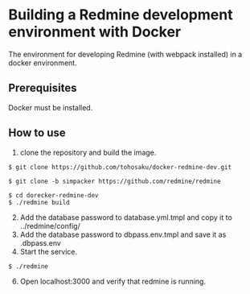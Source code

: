 Building a Redmine development environment with Docker
=======================================================

The environment for developing Redmine (with webpack installed) in a docker environment.

## Prerequisites

Docker must be installed.

## How to use

1. clone the repository and build the image.

````
$ git clone https://github.com/tohosaku/docker-redmine-dev.git

$ git clone -b simpacker https://github.com/redmine/redmine

$ cd dorecker-redmine-dev
$ ./redmine build
````

2. Add the database password to database.yml.tmpl and copy it to ../redmine/config/
3. Add the database password to dbpass.env.tmpl and save it as .dbpass.env
4. Start the service.

```
$ ./redmine
```

6. Open localhost:3000 and verify that redmine is running.
